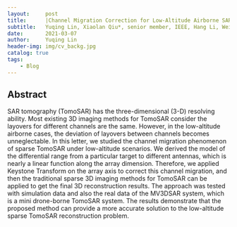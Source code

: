 ```yaml
---
layout:     post
title:      |Channel Migration Correction for Low-Altitude Airborne SAR Tomography Based on Keystone Transform
subtitle:   Yuqing Lin, Xiaolan Qiu*, senior member, IEEE, Hang Li, Wei Wang, Zekun Jiao, Chibiao Ding
date:       2021-03-07
author:     Yuqing Lin
header-img: img/cv_backg.jpg
catalog: true
tags:
    - Blog
---
```



## Abstract

SAR tomography (TomoSAR) has the three-dimensional (3-D) resolving ability. Most existing 3D imaging methods for TomoSAR consider the layovers for different channels are the same. However, in the low-altitude airborne cases, the deviation of layovers between channels becomes unneglectable. In this letter, we studied the channel migration phenomenon of sparse TomoSAR under low-altitude scenarios. We derived the model of the differential range from a particular target to different antennas, which is nearly a linear function along the array dimension. Therefore, we applied Keystone Transform on the array axis to correct this channel migration, and then the traditional sparse 3D imaging methods for TomoSAR can be applied to get the final 3D reconstruction results. The approach was tested with simulation data and also the real data of the MV3DSAR system, which is a mini drone-borne TomoSAR system. The results demonstrate that the proposed method can provide a more accurate solution to the low-altitude sparse TomoSAR reconstruction problem.
